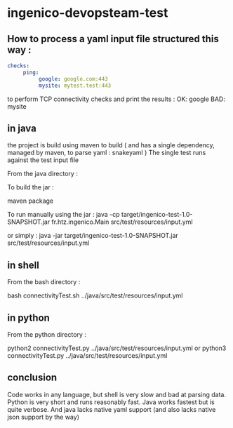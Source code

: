 # ingenico-devopsteam-test

## How to process a yaml input file structured this way :
```yaml
checks:
     ping:
          google: google.com:443
          mysite: mytest.test:443
```

to perform TCP connectivity checks and print the results :
OK: google
BAD: mysite


## in java

the project is build using maven to build ( and has a single dependency, managed by maven, to parse yaml : snakeyaml )
The single test runs against the test input file

From the java directory :

To build the jar :

maven package

To run manually using the jar    :
java -cp target/ingenico-test-1.0-SNAPSHOT.jar fr.htz.ingenico.Main src/test/resources/input.yml

or simply :
java -jar target/ingenico-test-1.0-SNAPSHOT.jar  src/test/resources/input.yml
          

## in shell

From the bash directory :

bash connectivityTest.sh  ../java/src/test/resources/input.yml



## in python

From the python directory :

python2 connectivityTest.py  ../java/src/test/resources/input.yml
or
python3 connectivityTest.py  ../java/src/test/resources/input.yml


## conclusion
Code works in any language, but shell is very slow and bad at parsing data.
Python is very short and runs reasonably fast.
Java works fastest but is quite verbose. And java lacks native yaml support (and also lacks native json support by the way)